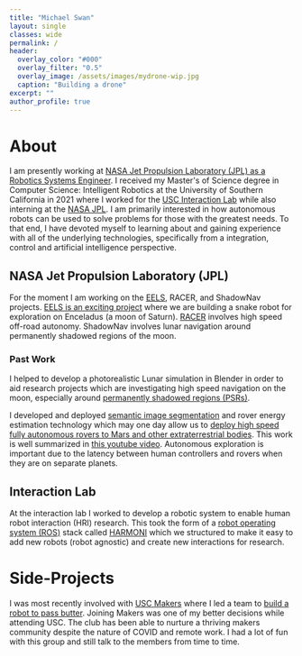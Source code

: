 ```yaml
---
title: "Michael Swan"
layout: single
classes: wide
permalink: /
header:
  overlay_color: "#000"
  overlay_filter: "0.5"
  overlay_image: /assets/images/mydrone-wip.jpg
  caption: "Building a drone"
excerpt: ""
author_profile: true
---
```


# About

I am presently working at [NASA Jet Propulsion Laboratory (JPL) as a Robotics Systems Engineer](https://robotics.jpl.nasa.gov/who-we-are/people/robert-swan/). I received my Master's of Science degree in Computer Science: Intelligent Robotics at the University of Southern California in 2021 where I worked for the [USC Interaction Lab](http://robotics.usc.edu/interaction/) while also interning at the [NASA JPL](https://www.jpl.nasa.gov/). I am primarily interested in how autonomous robots can be used to solve problems for those with the greatest needs. To that end, I have devoted myself to learning about and gaining experience with all of the underlying technologies, specifically from a integration, control and artificial intelligence perspective.

## NASA Jet Propulsion Laboratory (JPL)

For the moment I am working on the [EELS](https://www-robotics.jpl.nasa.gov/how-we-do-it/systems/exobiology-extant-life-surveyor-eels/), RACER, and ShadowNav projects. [EELS is an exciting project](https://kiss.caltech.edu/lectures/2019_EELS.html) where we are building a snake robot for exploration on Enceladus (a moon of Saturn). [RACER](https://spectrum.ieee.org/darpa-robot-racer) involves high speed off-road autonomy. ShadowNav involves lunar navigation around permanently shadowed regions of the moon.

### Past Work

I helped to develop a photorealistic Lunar simulation in Blender in order to aid research projects which are investigating high speed navigation on the moon, especially around [permanently shadowed regions (PSRs)](http://lroc.sese.asu.edu/posts/979).

I developed and deployed [semantic image segmentation](https://openaccess.thecvf.com/content/CVPR2021W/AI4Space/papers/Swan_AI4MARS_A_Dataset_for_Terrain-Aware_Autonomous_Driving_on_Mars_CVPRW_2021_paper.pdf) and rover energy estimation technology which may one day allow us to [deploy high speed fully autonomous rovers to Mars and other extraterrestrial bodies](https://www-robotics.jpl.nasa.gov/what-we-do/research-tasks/machine-learning-based-analytics-for-autonomous-rover-systems-maars/). This work is well summarized in [this youtube video](https://youtu.be/mbUENWq0Aj0). Autonomous exploration is important due to the latency between human controllers and rovers when they are on separate planets. 

## Interaction Lab

At the interaction lab I worked to develop a robotic system to enable human robot interaction (HRI) research. This took the form of a [robot operating system (ROS)](https://www.ros.org/) stack called [HARMONI](https://github.com/interaction-lab/HARMONI) which we structured to make it easy to add new robots (robot agnostic) and create new interactions for research.

# Side-Projects

I was most recently involved with [USC Makers](https://viterbimakers.usc.edu/) where I led a team to [build a robot to pass butter](https://youtu.be/KnfKHjKCb0k). Joining Makers was one of my better decisions while attending USC. The club has been able to nurture a thriving makers community despite the nature of COVID and remote work. I had a lot of fun with this group and still talk to the members from time to time.
